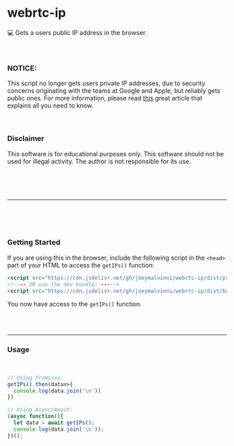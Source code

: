 # **webrtc-ip**
💻 Gets a users public IP address in the browser. 
<br>
<br>
<br>
### NOTICE:
This script no longer gets users private IP addresses, due to security concerns originating with the teams at Google and Apple, but reliably gets public ones. For more information, please read [this](https://bloggeek.me/psa-mdns-and-local-ice-candidates-are-coming/) great article that explains all you need to know. 
<br>
<br>
<br>

### Disclaimer
This software is for educational purposes only. This software should not be used for illegal activity. The author is not responsible for its use.

<br>
<br>
<br>

---

<br>
<br>
<br>

### Getting Started
If you are using this in the browser, include the following script in the `<head>` part of your HTML to access the `getIPs()` function:
```html
<script src="https://cdn.jsdelivr.net/gh/joeymalvinni/webrtc-ip/dist/production.min.js"></script>
<!---- OR use the dev bundle: ----->
<script src="https://cdn.jsdelivr.net/gh/joeymalvinni/webrtc-ip/dist/bundle.dev.js"></script>
```
  
You now have access to the `getIPs()` function.

<br>
<br>

---  
  


### Usage
<br>

```js
// Using Promises:
getIPs().then(data=>{
  console.log(data.join('\n'))
})

// Using Async/Await:
(async function(){
  let data = await getIPs();
  console.log(data.join('\n'));
})();
```